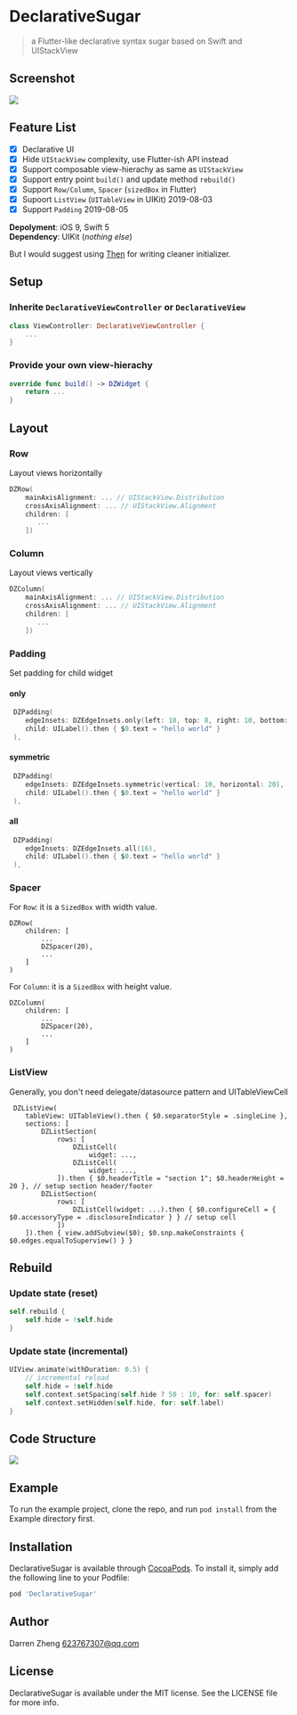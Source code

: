 # DeclarativeSugar

> a Flutter-like declarative syntax sugar based on Swift and UIStackView  

## Screenshot

![](2019-08-05-13-56-56.png)

## Feature List

- [x] Declarative UI
- [x] Hide `UIStackView` complexity, use Flutter-ish API instead
- [x] Support composable view-hierachy as same as `UIStackView`
- [x] Support entry point `build()` and update method `rebuild()`   
- [x] Support `Row/Column`, `Spacer` (`sizedBox` in Flutter)
- [x] Supoort `ListView` (`UITableView` in UIKit) 2019-08-03
- [x] Support `Padding` 2019-08-05

**Depolyment**: iOS 9, Swift 5  
**Dependency**: UIKit (*nothing else*)  

But I would suggest using [Then](https://github.com/devxoul/Then) for writing cleaner initializer.

## Setup

### Inherite `DeclarativeViewController` or `DeclarativeView`

``` swift
class ViewController: DeclarativeViewController {
    ...
}
```

### Provide your own view-hierachy

``` swift
override func build() -> DZWidget {
    return ...
}
```

## Layout

### Row

Layout views horizontally

``` swift
DZRow(
    mainAxisAlignment: ... // UIStackView.Distribution
    crossAxisAlignment: ... // UIStackView.Alignment
    children: [
       ...
    ])
```

### Column

Layout views vertically

``` swift
DZColumn(
    mainAxisAlignment: ... // UIStackView.Distribution
    crossAxisAlignment: ... // UIStackView.Alignment
    children: [
       ...
    ])
```

### Padding

Set padding for child widget

#### only

``` swift
 DZPadding(
    edgeInsets: DZEdgeInsets.only(left: 10, top: 8, right: 10, bottom: 8),
    child: UILabel().then { $0.text = "hello world" }
 ),
```

#### symmetric

``` swift
 DZPadding(
    edgeInsets: DZEdgeInsets.symmetric(vertical: 10, horizontal: 20),
    child: UILabel().then { $0.text = "hello world" }
 ),
```

#### all

``` swift
 DZPadding(
    edgeInsets: DZEdgeInsets.all(16),
    child: UILabel().then { $0.text = "hello world" }
 ),
```

### Spacer

For `Row`: it is a `SizedBox` with width value.

```
DZRow(
    children: [
        ...
        DZSpacer(20), 
        ...
    ]
)
```

For `Column`: it is a `SizedBox` with height value.

```
DZColumn(
    children: [
        ...
        DZSpacer(20), 
        ...
    ]
)
```

### ListView

Generally, you don't need delegate/datasource pattern and UITableViewCell

```
 DZListView(
    tableView: UITableView().then { $0.separatorStyle = .singleLine },
    sections: [
        DZListSection(
            rows: [
                DZListCell(
                    widget: ...,
                DZListCell(
                    widget: ...,
            ]).then { $0.headerTitle = "section 1"; $0.headerHeight = 20 }, // setup section header/footer
        DZListSection(
            rows: [
                DZListCell(widget: ...).then { $0.configureCell = { $0.accessoryType = .disclosureIndicator } } // setup cell
            ])
    ]).then { view.addSubview($0); $0.snp.makeConstraints { $0.edges.equalToSuperview() } }
```


## Rebuild

### Update state (reset)

``` swift
self.rebuild {
    self.hide = !self.hide
}
```

### Update state (incremental)

``` swift
UIView.animate(withDuration: 0.5) {
    // incremental reload
    self.hide = !self.hide
    self.context.setSpacing(self.hide ? 50 : 10, for: self.spacer)
    self.context.setHidden(self.hide, for: self.label)
}
```

## Code Structure

![](2019-08-05-15-26-11.png)

## Example

To run the example project, clone the repo, and run `pod install` from the Example directory first.

## Installation

DeclarativeSugar is available through [CocoaPods](https://cocoapods.org). To install
it, simply add the following line to your Podfile:

```ruby
pod 'DeclarativeSugar'
```

## Author

Darren Zheng 623767307@qq.com

## License

DeclarativeSugar is available under the MIT license. See the LICENSE file for more info.
